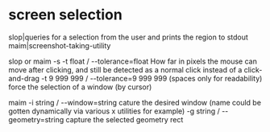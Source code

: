 # screen selection

slop|queries for a selection from the user and prints the region to stdout
maim|screenshot-taking-utility

slop or maim -s 
-t float / --tolerance=float   How far in pixels the mouse can move after clicking, and still be detected as a normal click instead of a click-and-drag
-t 9 999 999 / --tolerance=9 999 999 (spaces only for readability)   force the selection of a window (by cursor)

maim
-i string / --window=string   cature the desired window (name could be gotten dynamically via various x utilities for example)
-g string / --geometry=string   capture the selected geometry rect